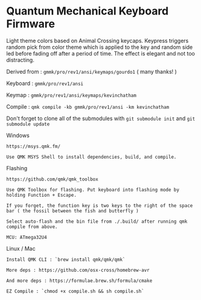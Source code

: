 # Quantum Mechanical Keyboard Firmware

Light theme colors based on Animal Crossing keycaps. Keypress triggers random pick from color theme which is applied to the key and random side led before fading off after a period of time. The effect is elegant and not too distracting.

Derived from : `gmmk/pro/rev1/ansi/keymaps/gourdo1` ( many thanks! )

Keyboard : `gmmk/pro/rev1/ansi`

Keymap : `gmmk/pro/rev1/ansi/keymaps/kevinchatham`

Compile : `qmk compile -kb gmmk/pro/rev1/ansi -km kevinchatham`

Don't forget to clone all of the submodules with `git submodule init` and `git submodule update`

Windows

    https://msys.qmk.fm/

    Use QMK MSYS Shell to install dependencies, build, and compile.

Flashing

    https://github.com/qmk/qmk_toolbox

    Use QMK Toolbox for flashing. Put keyboard into flashing mode by holding Function + Escape.

    If you forget, the function key is two keys to the right of the space bar ( the fossil between the fish and butterfly )

    Select auto-flash and the bin file from ./.build/ after running qmk compile from above.

    MCU: ATmega32U4
    
Linux / Mac

    Install QMK CLI : `brew install qmk/qmk/qmk`

    More deps : https://github.com/osx-cross/homebrew-avr

    And more deps : https://formulae.brew.sh/formula/cmake

    EZ Compile : `chmod +x compile.sh && sh compile.sh`

<!--
ORIGINAL README

[![Current Version](https://img.shields.io/github/tag/qmk/qmk_firmware.svg)](https://github.com/qmk/qmk_firmware/tags)
[![Discord](https://img.shields.io/discord/440868230475677696.svg)](https://discord.gg/Uq7gcHh)
[![Docs Status](https://img.shields.io/badge/docs-ready-orange.svg)](https://docs.qmk.fm)
[![GitHub contributors](https://img.shields.io/github/contributors/qmk/qmk_firmware.svg)](https://github.com/qmk/qmk_firmware/pulse/monthly)
[![GitHub forks](https://img.shields.io/github/forks/qmk/qmk_firmware.svg?style=social&label=Fork)](https://github.com/qmk/qmk_firmware/)

This is a keyboard firmware based on the [tmk\_keyboard firmware](https://github.com/tmk/tmk_keyboard) with some useful features for Atmel AVR and ARM controllers, and more specifically, the [OLKB product line](https://olkb.com), the [ErgoDox EZ](https://ergodox-ez.com) keyboard, and the [Clueboard product line](https://clueboard.co).

## Documentation

* [See the official documentation on docs.qmk.fm](https://docs.qmk.fm)

The docs are powered by [Docsify](https://docsify.js.org/) and hosted on [GitHub](/docs/). They are also viewable offline; see [Previewing the Documentation](https://docs.qmk.fm/#/contributing?id=previewing-the-documentation) for more details.

You can request changes by making a fork and opening a [pull request](https://github.com/qmk/qmk_firmware/pulls), or by clicking the "Edit this page" link at the bottom of any page.

## Supported Keyboards

* [Planck](/keyboards/planck/)
* [Preonic](/keyboards/preonic/)
* [ErgoDox EZ](/keyboards/ergodox_ez/)
* [Clueboard](/keyboards/clueboard/)
* [Cluepad](/keyboards/clueboard/17/)
* [Atreus](/keyboards/atreus/)

The project also includes community support for [lots of other keyboards](/keyboards/).

## Maintainers

QMK is developed and maintained by Jack Humbert of OLKB with contributions from the community, and of course, [Hasu](https://github.com/tmk). The OLKB product firmwares are maintained by [Jack Humbert](https://github.com/jackhumbert), the Ergodox EZ by [ZSA Technology Labs](https://github.com/zsa), the Clueboard by [Zach White](https://github.com/skullydazed), and the Atreus by [Phil Hagelberg](https://github.com/technomancy).

## Official Website

[qmk.fm](https://qmk.fm) is the official website of QMK, where you can find links to this page, the documentation, and the keyboards supported by QMK.
-->
